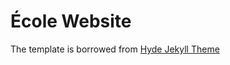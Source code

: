 # École Website

The template is borrowed from [Hyde Jekyll Theme](https://jekyllthemes.io/theme/hyde)
